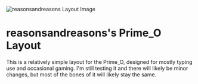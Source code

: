 ![reasonsandreasons Layout Image](https://imgur.com/a/xIpn2U5)

# reasonsandreasons's Prime_O Layout

This is a relatively simple layout for the Prime_O, designed for mostly typing use and occasional gaming. I'm still testing it and there will likely be minor changes, but most of the bones of it will likely stay the same.
